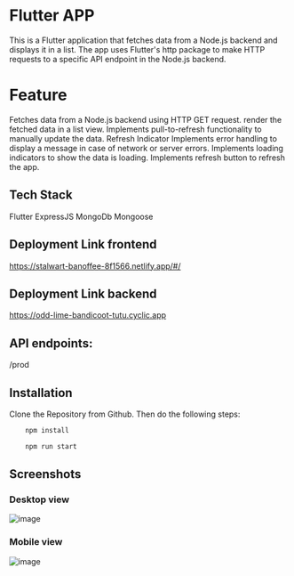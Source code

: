 # Flutter APP
This is a Flutter application that fetches data from a Node.js backend and displays it in a list. The app uses Flutter's http package to make HTTP requests to a specific API endpoint in the Node.js backend.

# Feature
Fetches data from a Node.js backend using HTTP GET request.
render the fetched data in a list view.
Implements pull-to-refresh functionality to manually update the data. Refresh Indicator
Implements error handling to display a message in case of network or server errors.
Implements loading indicators to show the data is loading.
Implements refresh button to refresh the app.



## Tech Stack
Flutter ExpressJS MongoDb Mongoose

## Deployment Link frontend
https://stalwart-banoffee-8f1566.netlify.app/#/


## Deployment Link backend
https://odd-lime-bandicoot-tutu.cyclic.app

## API endpoints:
/prod


## Installation

Clone the Repository from Github. Then do the following steps:

```bash
    npm install

    npm run start
```
    
## Screenshots

 ### Desktop view
![image](https://github.com/abhiamber/Flutter/assets/102507444/f119b990-7bc1-4212-b9a0-4adbe3c081d8)

### Mobile view
![image](https://github.com/abhiamber/Flutter/assets/102507444/12101ee8-394d-4885-a721-a25577a0c479)










